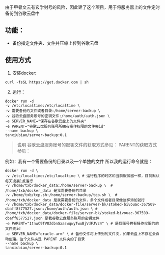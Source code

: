 由于甲骨文云有玄学封号的风险，因此建了这个项目，用于将服务器上的文件定时备份到谷歌云盘中

## 功能：
- 备份指定文件夹、文件并压缩上传到谷歌云盘

## 使用方式
1. 安装docker: 
```shell
curl -fsSL https://get.docker.com | sh
```

2. 运行：
```shell
docker run -d 
-v /etc/localtime:/etc/localtime \
-v 需要备份的文件或者目录:/home/server-backup \
-v 谷歌云盘服务账号的密钥文件:/home/auth/auth.json \
-e SERVER_NAME="保存在谷歌云盘上的文件夹"
-e PARENT="谷歌云盘服务账号所拥有操作权限的文件夹id"
--name backup \
tanxiubiao/server-backup:0.1
```

> 说明
谷歌云盘服务账号的密钥文件的获取方式参见：
PARENT的获取方式参见：

例如：我有一个需要备份的目录以及一个单独的文件 所以我的运行命令就是：
```shell
docker run -d \
-v /etc/localtime:/etc/localtime \ # 运行程序的时区和当前服务器一样，目前默认每天凌晨1点运行
-v /home/txb/docker_data:/home/server-backup \  # /home/txb/docker_data 是我需要备份的目录
-v /home/txb/tcp.sh:/home/server-backup/tcp.sh \  # /home/txb/docker_data 是我需要备份的文件，多个文件或者目录像这样添加就行
-v /home/txb/docker_data/docker-file/server-bk/stoked-bivouac-367509-cbaff8577527.json:/home/auth/auth.json \ # /home/txb/docker_data/docker-file/server-bk/stoked-bivouac-367509-cbaff8577527.json 是我谷歌云盘服务账号的密钥文件
-e PARENT="1tnwC9TV8ZdbnGxaswqwyTwuBjVdFJVz4" \ # 是我账号拥有操作权限的的文件夹id
-e SERVER_NAME="oracle-arm" \ # 备份文件将上传到的文件夹，如果云盘上不存在会自动创建。这个文件夹是 PARENT 文件夹的子目录
--name backup \
tanxiubiao/server-backup:0.1
```
